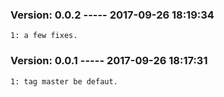 
### Version: 0.0.2 ----- 2017-09-26 18:19:34
 
    1: a few fixes.


### Version: 0.0.1 ----- 2017-09-26 18:17:31
 
    1: tag master be defaut.


